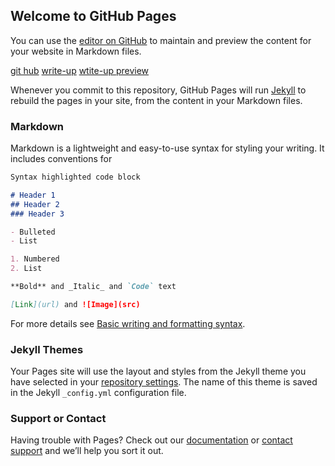 ## Welcome to GitHub Pages

You can use the [editor on GitHub](https://github.com/ZimingHuangZH/ziminghuangzh.io/edit/gh-pages/index.md) to maintain and preview the content for your website in Markdown files.

[git hub](https://github.com/ZimingHuangZH/hh)
[write-up](https://github.com/ZimingHuangZH/hh/blob/main/QuantFinance-glossaRy.html)
[wtite-up preview](https://htmlpreview.github.io/?https://github.com/ZimingHuangZH/hh/blob/main/QuantFinance-glossaRy.html)

Whenever you commit to this repository, GitHub Pages will run [Jekyll](https://jekyllrb.com/) to rebuild the pages in your site, from the content in your Markdown files.

### Markdown

Markdown is a lightweight and easy-to-use syntax for styling your writing. It includes conventions for

```markdown
Syntax highlighted code block

# Header 1
## Header 2
### Header 3

- Bulleted
- List

1. Numbered
2. List

**Bold** and _Italic_ and `Code` text

[Link](url) and ![Image](src)
```

For more details see [Basic writing and formatting syntax](https://docs.github.com/en/github/writing-on-github/getting-started-with-writing-and-formatting-on-github/basic-writing-and-formatting-syntax).

### Jekyll Themes

Your Pages site will use the layout and styles from the Jekyll theme you have selected in your [repository settings](https://github.com/ZimingHuangZH/ziminghuangzh.io/settings/pages). The name of this theme is saved in the Jekyll `_config.yml` configuration file.

### Support or Contact

Having trouble with Pages? Check out our [documentation](https://docs.github.com/categories/github-pages-basics/) or [contact support](https://support.github.com/contact) and we’ll help you sort it out.
